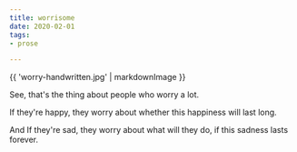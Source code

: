 ```yaml
---
title: worrisome
date: 2020-02-01
tags:
- prose

---
```

{{ 'worry-handwritten.jpg' | markdownImage }}

See, that's the thing about people who worry a lot.

If they're happy, they worry about whether this happiness will last long.

And If they're sad, they worry about what will they do, if this sadness lasts forever.